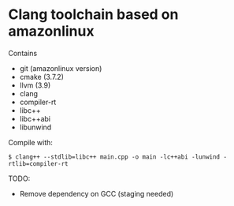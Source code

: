 # Clang toolchain based on amazonlinux

Contains
* git (amazonlinux version)
* cmake (3.7.2)
* llvm (3.9)
* clang
* compiler-rt
* libc++
* libc++abi
* libunwind

Compile with:
```(bash)
$ clang++ --stdlib=libc++ main.cpp -o main -lc++abi -lunwind -rtlib=compiler-rt
```

TODO:
* Remove dependency on GCC (staging needed)
